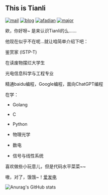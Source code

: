 ## This is Tianli

[![mail](https://img.shields.io/badge/Email-wutianli@tianli0.top-F2572D?style=flat-square)](mailto:wutianli@tianli0.top)
[![blog](https://img.shields.io/badge/HomePage-tianli0.top-008972?style=flat-square)](https://www.tianli0.top)
[![afadian](https://img.shields.io/badge/爱发电-@Tianli0-8F6ADB?style=flat-square)](https://afdian.net/@Tianli0)
[![major](https://img.shields.io/badge/major-O_I_S_E-3053FF?style=flat-square)](Optoelectronic_information_science_and_engineering)

欸，你好呀~  是来认识Tianli的么……

他现在似乎不在呢…就让咱简单介绍下吧：

鉴赏家 (ISTP-T)

在读废物摆烂大学生

光电信息科学与工程专业

精通baidu编程，Google编程，面向ChatGPT编程

在学：

- Golang

- C

- Python

- 物理光学

- 数电

- 信号与线性系统

喜欢做些小玩意儿，但是代码水平菜菜~~

嗷，对了，饿饿~！[爱发电](https://afdian.net/a/tianli0)

![Anurag's GitHub stats](https://github-readme-stats.vercel.app/api?username=tianli0&show_icons=true&count_private=true&bg_color=30,e96443,904e95&title_color=fff&text_color=fff)

